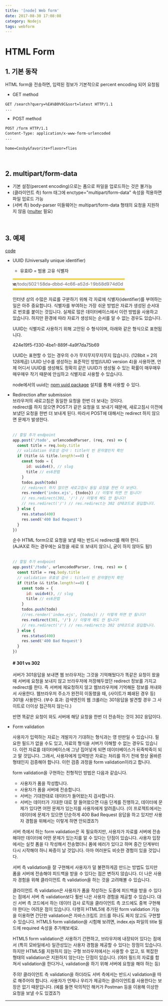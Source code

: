 ```yaml
---
title: '[node] Web form'
date: 2017-08-30 17:08:08
category: Nodejs
tags: webform
---
```


# HTML Form

## 1. 기본 동작

HTML form을 전송하면, 입력된 정보가 기본적으로 percent encoding 되어 요청됨

* GET method

```
GET /search?query=%EA%B0%9C&sort=latest HTTP/1.1
...
```

* POST method

```
POST /form HTTP/1.1
Content-Type: application/x-www-form-urlencoded
...

home=Cosby&favorite+flavor=flies
```

<br>

## 2. multipart/form-data

* 기본 설정(percent encoding)으로는 폼으로 파일을 업로드하는 것은 불가능
* (클라이언트 측) form 태그에 enctype="multipart/form-data" 속성을 적용하면 파일 업로드 가능
* (서버 측) body-parser 미들웨어는 multipart/form-data 형태의 요청을 지원하지 않음 ([multer](https://www.npmjs.com/package/multer) 필요)

<br>

## 3.  예제

[code](https://glitch.com/edit/#!/reflective-aries?path=server.js:44:45)

* UUID (Universally unique identifier)
  - 유효ID = 범용 고유 식별자

  ![UUID](/images/uuid.png)

  인터넷 상의 수많은 자료를 구분하기 위해 각 자료에 식별자(identifier)를 부여하는 일은 아주 중요합니다. 식별자를 부여하는 가장 쉬운 방법은 자료가 생성된 순서대로 번호를 붙이는 것입니다. 실제로 많은 데이터베이스에서 이런 방법을 사용하고 있습니다. 하지만 환경에 따라 자료가 생성되는 순서를 알 수 없는 경우도 있습니다.  

  UUID는 식별자로 사용하기 위해 고안된 수 형식이며, 아래와 같은 형식으로 표현됩니다.  

  424e19f5-f330-4be1-889f-4a9f7da75b69  

  UUID는 표현할 수 있는 경우의 수가 무지무지무지무지 많습니다. (128bit = 2의 128제곱) UUID 난수를 생성하는 표준적인 방법(UUID version 4)을 사용하면, 언제 어디서 UUID를 생성해도 정확히 같은 UUID가 생성될 수 있는 확률이 매우매우매우매우 작기 때문에 안심하고 식별자로 사용할 수 있습니다.  

  node에서의 uuid는 [npm uuid package](https://www.npmjs.com/package/uuid) 설치를 통해 사용할 수 있다.  

* Redirection after submission  
브라우저의 새로고침은 동일한 요청을 한번 더 보내는 것이다.  
redirect를 하지 않으면 POST가 같은 요청을 또 보내기 때문에, 새로고침시 이전에 보냈던 요청을 한번 더 보내게 된다. 따라서 POST에 대해서는 redirect 하지 않으면 문제가 발생한다.  

  ```js

  // 할일 추가 endpoint
  app.post('/todo', urlencodedParser, (req, res) => {
    const title = req.body.title
    // validation 유효성 검사 : title이 빈 문자열인지 확인
    if (title && title.length!==0) {
      const todo = {
        id: uuidv4(), // slug
        title // es6문법
      }
      todos.push(todo)
      // redirect 하지 않으면 새로고침시 동일 요청을 한번 더 보낸다.
      res.render('index.ejs', {todos}) // 이렇게 하면 안 됩니다!
      // res.redirect(301, '/') // 이렇게 해도 안 됩니다!
      // res.redirect('/') // res.redirect는 302 상태코드로 응답합니다.
    } else {
      res.status(400)
      res.send('400 Bad Request')
    }
  })

  ```

  순수 HTML form으로 요청을 보낼 때는 반드시 redirect를 해야 한다.  
  (AJAX로 하는 경우에는 요청을 새로 또 보내지 않으니, 굳이 하지 않아도 됨!)  


  ```js

  // 할일 추가 endpoint
  app.post('/todo', urlencodedParser, (req, res) => {
    const title = req.body.title
    // validation 유효성 검사 : title이 빈 문자열인지 확인
    if (title && title.length!==0) {
      const todo = {
        id: uuidv4(), // slug
        title // es6문법
      }
      todos.push(todo)
      //res.render('index.ejs', {todos}) // 이렇게 하면 안 됩니다!
      res.redirect(301, '/') // 이렇게 해도 안 됩니다!
      // res.redirect('/') // res.redirect는 302 상태코드로 응답합니다.
    } else {
      res.status(400)
      res.send('400 Bad Request')
    }
  })

  ```
  #### # 301 vs 302

  서버가 301응답을 보내면 웹 브라우저는 그것을 기억해뒀다가 똑같은 요청이 왔을 때 서버에 요청을 보내지 않고 브라우저에 저장해두었던 redirect 정보를 가지고 redirect를 한다. 즉 서버에 재요청하지 않고 웹브라우저에 기억해둔 정보를 꺼내와서 사용한다. 웹브라우저 주소가 완전히 이동했을 때, (사이트가 폐쇄된 경우 등) 301을 사용한다. (부수 효과: 검색엔진의 웹 크롤러는 301응답을 발견할 경우 그 사이트로 더이상 접근하지 않는다.)  

  반면 똑같은 요청이 와도 서버에 해당 요청을 한번 더 전송하는 것이 302 응답이다.  

* Form validation  

  사용자가 입력하는 자료는 개발자가 기대하는 형식과는 영 딴판일 수 있습니다. 필요한 필드가 없을 수도 있고, 자료의 형식을 서버가 이해할 수 없는 경우도 있습니다. 이런 자료를 데이터베이스에 그냥 집어넣게 되면 데이터베이스가 뒤죽박죽이 되고 말 것입니다. 그래서, 사용자에게 입력받은 자료는 처리를 하기 전에 항상 올바른 형태인지 검증해야 합니다. 이런 검증 과정을 form validation이라고 합니다.  

  form validation을 구현하는 전형적인 방법은 다음과 같습니다.  

  * 사용자가 폼을 작성합니다.  
  * 사용자가 폼을 서버에 전송합니다.
  * 서버는 기대한대로 데이터가 들어왔는지 검사합니다.
  * 서버는 데이터가 기대한 대로 잘 들어왔으면 다음 단계를 진행하고, 데이터에 문제가 있다면 어떤 문제가 있는지를 사용자에게 알려줍니다. (이 프로젝트에서는 데이터에 문제가 있으면 단순하게 400 Bad Request 응답을 하고 있지만 사용자 경험을 위해서는 이렇게 하면 안되겠죠?)  

  서버 측에서 하는 form validation은 꼭 필요하지만, 사용자가 자료를 서버에 전송해야만 데이터에 어떤 문제가 있는지를 알 수 있다는 단점이 있습니다. 사용자 입장에서는 실컷 폼을 다 작성해서 전송했더니 폼에 에러가 있다고 하며 중간 단계부터 다시 시작해야 하니 짜증이 날 것입니다. 아마 여러분도 비슷한 경험이 있을 것입니다.  

  서버 측 validation을 잘 구현해서 사용자가 덜 불편하게끔 만드는 방법도 있지만 폼을 서버에 전송해야 피드백을 받을 수 있다는 점은 변하지 않습니다. 더 나은 사용자 경험을 위해 클라이언트 측 validation을 하는 것을 고려해볼 수 있습니다.  

  클라이언트 측 validation은 사용자가 폼을 작성하는 도중에 피드백을 받을 수 있다는 점에서 서버 측 validation보다 훨씬 나은 사용자 경험을 제공할 수 있습니다. 대신 서버 측 코드에서 하는 데이터 검사 로직을 클라이언트 측 코드에도 중복 구현해야 한다는 어려운 점이 있습니다. 다행히 HTML5에 추가된 form validation 기능을 이용하면 간단한 validation은 자바스크립트 코드를 하나도 짜지 않고도 구현할 수 있습니다. HTML5 form validation을 시험해 보려면, index.ejs 파일의 title 필드에 required 속성을 추가해보세요.  

  HTML5 form validation은 사용하기 간편하고, 브라우저에 내장되어 있다는 점에서 (특히 모바일에서) 일관성있는 사용자 경험을 제공할 수 있다는 장점이 있습니다. 하지만 HTML5를 지원하지 않는 구형 브라우저에서는 사용할 수 없고, 또 복잡한 형태의 validation은 지원하지 않는다는 단점이 있습니다. (여러 필드의 자료를 합쳐서 validation을 한다거나, validation을 하기 위해 서버에 요청을 해야 하는 등)  

  주의! 클라이언트 측 validation을 하더라도 서버 측에서는 반드시 validation을 따로 해주어야 합니다. 사용자가 언제나 우리가 제공하는 클라이언트를 사용한다는 보장은 없기 때문입니다. (예를 들면 악의적인 해커가 Postman 등을 이용해 이상한 요청을 보낼 수도 있겠죠?)  

---